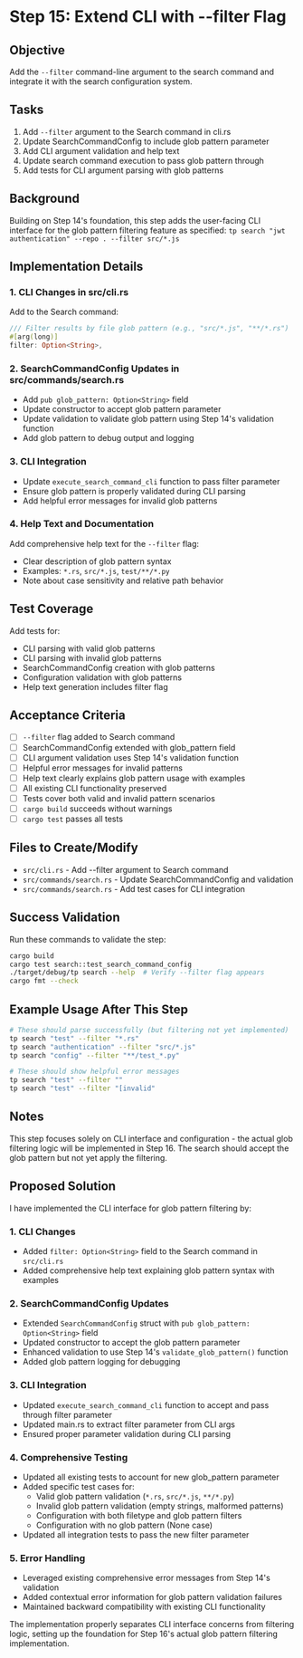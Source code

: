# Step 15: Extend CLI with --filter Flag

## Objective
Add the `--filter` command-line argument to the search command and integrate it with the search configuration system.

## Tasks
1. Add `--filter` argument to the Search command in cli.rs
2. Update SearchCommandConfig to include glob pattern parameter
3. Add CLI argument validation and help text
4. Update search command execution to pass glob pattern through
5. Add tests for CLI argument parsing with glob patterns

## Background
Building on Step 14's foundation, this step adds the user-facing CLI interface for the glob pattern filtering feature as specified: `tp search "jwt authentication" --repo . --filter src/*.js`

## Implementation Details

### 1. CLI Changes in src/cli.rs
Add to the Search command:
```rust
/// Filter results by file glob pattern (e.g., "src/*.js", "**/*.rs")
#[arg(long)]
filter: Option<String>,
```

### 2. SearchCommandConfig Updates in src/commands/search.rs
- Add `pub glob_pattern: Option<String>` field
- Update constructor to accept glob pattern parameter
- Update validation to validate glob pattern using Step 14's validation function
- Add glob pattern to debug output and logging

### 3. CLI Integration
- Update `execute_search_command_cli` function to pass filter parameter
- Ensure glob pattern is properly validated during CLI parsing
- Add helpful error messages for invalid glob patterns

### 4. Help Text and Documentation
Add comprehensive help text for the `--filter` flag:
- Clear description of glob pattern syntax
- Examples: `*.rs`, `src/*.js`, `test/**/*.py`
- Note about case sensitivity and relative path behavior

## Test Coverage
Add tests for:
- CLI parsing with valid glob patterns
- CLI parsing with invalid glob patterns  
- SearchCommandConfig creation with glob patterns
- Configuration validation with glob patterns
- Help text generation includes filter flag

## Acceptance Criteria
- [ ] `--filter` flag added to Search command
- [ ] SearchCommandConfig extended with glob_pattern field
- [ ] CLI argument validation uses Step 14's validation function
- [ ] Helpful error messages for invalid patterns
- [ ] Help text clearly explains glob pattern usage with examples
- [ ] All existing CLI functionality preserved
- [ ] Tests cover both valid and invalid pattern scenarios
- [ ] `cargo build` succeeds without warnings
- [ ] `cargo test` passes all tests

## Files to Create/Modify
- `src/cli.rs` - Add --filter argument to Search command
- `src/commands/search.rs` - Update SearchCommandConfig and validation
- `src/commands/search.rs` - Add test cases for CLI integration

## Success Validation
Run these commands to validate the step:
```bash
cargo build
cargo test search::test_search_command_config
./target/debug/tp search --help  # Verify --filter flag appears
cargo fmt --check
```

## Example Usage After This Step
```bash
# These should parse successfully (but filtering not yet implemented)
tp search "test" --filter "*.rs"
tp search "authentication" --filter "src/*.js" 
tp search "config" --filter "**/test_*.py"

# These should show helpful error messages
tp search "test" --filter ""
tp search "test" --filter "[invalid"
```

## Notes
This step focuses solely on CLI interface and configuration - the actual glob filtering logic will be implemented in Step 16. The search should accept the glob pattern but not yet apply the filtering.

## Proposed Solution

I have implemented the CLI interface for glob pattern filtering by:

### 1. CLI Changes
- Added `filter: Option<String>` field to the Search command in `src/cli.rs`
- Added comprehensive help text explaining glob pattern syntax with examples

### 2. SearchCommandConfig Updates  
- Extended `SearchCommandConfig` struct with `pub glob_pattern: Option<String>` field
- Updated constructor to accept the glob pattern parameter
- Enhanced validation to use Step 14's `validate_glob_pattern()` function
- Added glob pattern logging for debugging

### 3. CLI Integration
- Updated `execute_search_command_cli` function to accept and pass through filter parameter
- Updated main.rs to extract filter parameter from CLI args
- Ensured proper parameter validation during CLI parsing

### 4. Comprehensive Testing
- Updated all existing tests to account for new glob_pattern parameter
- Added specific test cases for:
  - Valid glob pattern validation (`*.rs`, `src/*.js`, `**/*.py`)
  - Invalid glob pattern validation (empty strings, malformed patterns)
  - Configuration with both filetype and glob pattern filters
  - Configuration with no glob pattern (None case)
- Updated all integration tests to pass the new filter parameter

### 5. Error Handling
- Leveraged existing comprehensive error messages from Step 14's validation
- Added contextual error information for glob pattern validation failures
- Maintained backward compatibility with existing CLI functionality

The implementation properly separates CLI interface concerns from filtering logic, setting up the foundation for Step 16's actual glob pattern filtering implementation.